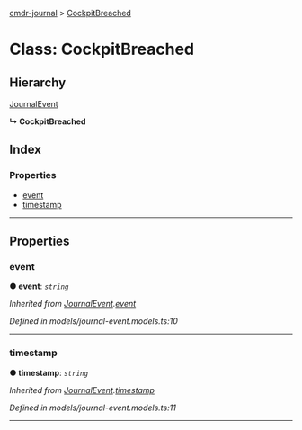 [cmdr-journal](../README.md) > [CockpitBreached](../classes/cockpitbreached.md)



# Class: CockpitBreached

## Hierarchy


 [JournalEvent](journalevent.md)

**↳ CockpitBreached**







## Index

### Properties

* [event](cockpitbreached.md#event)
* [timestamp](cockpitbreached.md#timestamp)



---
## Properties
<a id="event"></a>

###  event

**●  event**:  *`string`* 

*Inherited from [JournalEvent](journalevent.md).[event](journalevent.md#event)*

*Defined in models/journal-event.models.ts:10*





___

<a id="timestamp"></a>

###  timestamp

**●  timestamp**:  *`string`* 

*Inherited from [JournalEvent](journalevent.md).[timestamp](journalevent.md#timestamp)*

*Defined in models/journal-event.models.ts:11*





___


